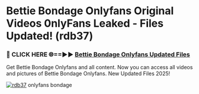 # Bettie Bondage Onlyfans Original Videos 0nlyFans Leaked - Files Updated! (rdb37)

<h3>🔴 CLICK HERE 🌐==►► <a href="https://tinyurl.com/ms9xzufz" rel="nofollow">Bettie Bondage Onlyfans Updated Files</a></h3>

Get Bettie Bondage Onlyfans and all content. Now you can access all videos and pictures of Bettie Bondage Onlyfans. New Updated Files 2025!

[![rdb37](https://i.imgur.com/ppqm5kG.gif)](https://tinyurl.com/ms9xzufz)
onlyfans bondage